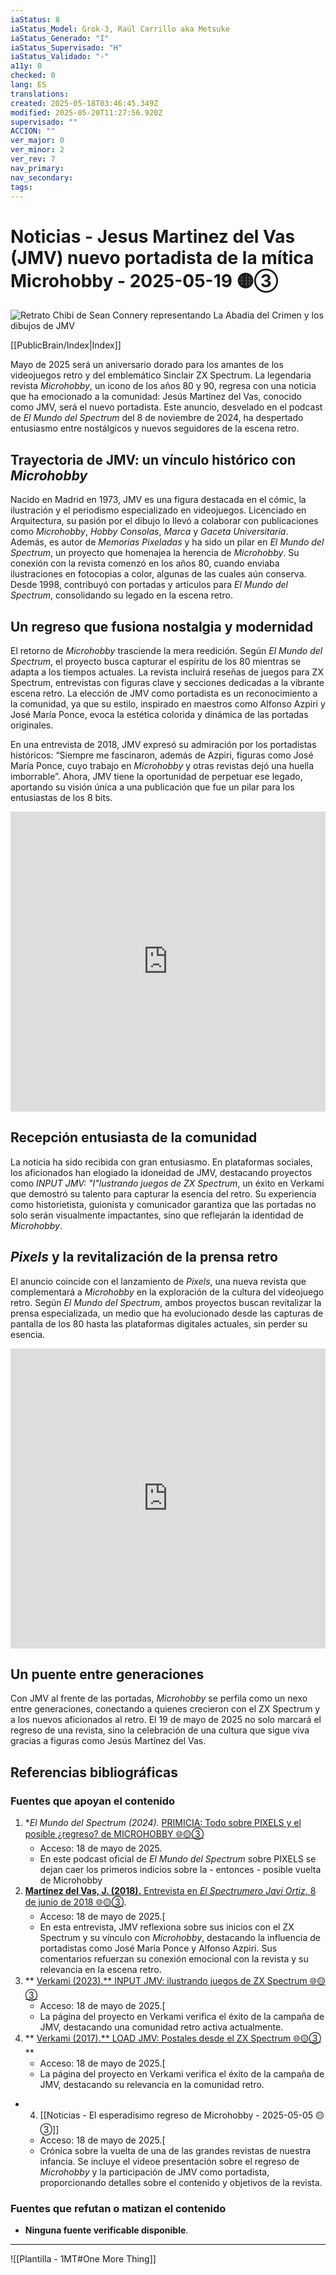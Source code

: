 ```yaml
---
iaStatus: 8
iaStatus_Model: Grok-3, Raúl Carrillo aka Metsuke
iaStatus_Generado: "I"
iaStatus_Supervisado: "H"
iaStatus_Validado: "-"
a11y: 0
checked: 0
lang: ES
translations: 
created: 2025-05-18T03:46:45.349Z
modified: 2025-05-20T11:27:56.920Z
supervisado: ""
ACCION: ""
ver_major: 0
ver_minor: 2
ver_rev: 7
nav_primary: 
nav_secondary: 
tags:
---
```

# Noticias - Jesus Martinez del Vas (JMV) nuevo portadista de la mítica Microhobby - 2025-05-19 🟡③

![Retrato Chibi de Sean Connery representando La Abadia del Crimen y los dibujos de JMV](_resources/76a34773f7b6951427dea70e04fc75eb_MD5.jpeg)

[[PublicBrain/Index|Index]]

Mayo de 2025 será un aniversario dorado para los amantes de los videojuegos retro y del emblemático Sinclair ZX Spectrum. La legendaria revista _Microhobby_, un icono de los años 80 y 90, regresa con una noticia que ha emocionado a la comunidad: Jesús Martínez del Vas, conocido como JMV, será el nuevo portadista. Este anuncio, desvelado en el podcast de _El Mundo del Spectrum_ del 8 de noviembre de 2024, ha despertado entusiasmo entre nostálgicos y nuevos seguidores de la escena retro.
## Trayectoria de JMV: un vínculo histórico con _Microhobby_

Nacido en Madrid en 1973, JMV es una figura destacada en el cómic, la ilustración y el periodismo especializado en videojuegos. Licenciado en Arquitectura, su pasión por el dibujo lo llevó a colaborar con publicaciones como _Microhobby_, _Hobby Consolas_, _Marca_ y _Gaceta Universitaria_. Además, es autor de _Memorias Pixeladas_ y ha sido un pilar en _El Mundo del Spectrum_, un proyecto que homenajea la herencia de _Microhobby_. Su conexión con la revista comenzó en los años 80, cuando enviaba ilustraciones en fotocopias a color, algunas de las cuales aún conserva. Desde 1998, contribuyó con portadas y artículos para _El Mundo del Spectrum_, consolidando su legado en la escena retro.
## Un regreso que fusiona nostalgia y modernidad

El retorno de _Microhobby_ trasciende la mera reedición. Según _El Mundo del Spectrum_, el proyecto busca capturar el espíritu de los 80 mientras se adapta a los tiempos actuales. La revista incluirá reseñas de juegos para ZX Spectrum, entrevistas con figuras clave y secciones dedicadas a la vibrante escena retro. La elección de JMV como portadista es un reconocimiento a la comunidad, ya que su estilo, inspirado en maestros como Alfonso Azpiri y José María Ponce, evoca la estética colorida y dinámica de las portadas originales.

En una entrevista de 2018, JMV expresó su admiración por los portadistas históricos: “Siempre me fascinaron, además de Azpiri, figuras como José María Ponce, cuyo trabajo en _Microhobby_ y otras revistas dejó una huella imborrable”. Ahora, JMV tiene la oportunidad de perpetuar ese legado, aportando su visión única a una publicación que fue un pilar para los entusiastas de los 8 bits.

**<iframe width="100%" height="480" src="https://www.youtube.com/embed/Q1r_jCTZClo?si=22JAAq1MK4zOQVld" title="YouTube video player" frameborder="0" allow="accelerometer; autoplay; clipboard-write; encrypted-media; gyroscope; picture-in-picture; web-share" referrerpolicy="strict-origin-when-cross-origin" allowfullscreen></iframe>**
## Recepción entusiasta de la comunidad

La noticia ha sido recibida con gran entusiasmo. En plataformas sociales, los aficionados han elogiado la idoneidad de JMV, destacando proyectos como _INPUT JMV: "I"lustrando juegos de ZX Spectrum_, un éxito en Verkami que demostró su talento para capturar la esencia del retro. Su experiencia como historietista, guionista y comunicador garantiza que las portadas no solo serán visualmente impactantes, sino que reflejarán la identidad de _Microhobby_.

## _Pixels_ y la revitalización de la prensa retro

El anuncio coincide con el lanzamiento de _Pixels_, una nueva revista que complementará a _Microhobby_ en la exploración de la cultura del videojuego retro. Según _El Mundo del Spectrum_, ambos proyectos buscan revitalizar la prensa especializada, un medio que ha evolucionado desde las capturas de pantalla de los 80 hasta las plataformas digitales actuales, sin perder su esencia.

**<iframe width="100%" height="480" src="https://www.youtube.com/embed/STrflYiVNnw?si=mosVrFyTKTvJRcy8" title="YouTube video player" frameborder="0" allow="accelerometer; autoplay; clipboard-write; encrypted-media; gyroscope; picture-in-picture; web-share" referrerpolicy="strict-origin-when-cross-origin" allowfullscreen></iframe>**
## Un puente entre generaciones

Con JMV al frente de las portadas, _Microhobby_ se perfila como un nexo entre generaciones, conectando a quienes crecieron con el ZX Spectrum y a los nuevos aficionados al retro. El 19 de mayo de 2025 no solo marcará el regreso de una revista, sino la celebración de una cultura que sigue viva gracias a figuras como Jesús Martínez del Vas.

## Referencias bibliográficas

### Fuentes que apoyan el contenido

1. **El Mundo del Spectrum (2024).* [PRIMICIA: Todo sobre PIXELS y el posible ¿regreso? de MICROHOBBY 🌐🟡③](https://www.elmundodelspectrum.com/primicia-todo-sobre-pixels-y-el-posible-regreso-de-microhobby/)
	* Acceso: 18 de mayo de 2025.
	- En este podcast oficial de _El Mundo del Spectrum_ sobre PIXELS se dejan caer los primeros indicios sobre la - entonces - posible vuelta de Microhobby
2. [**Martínez del Vas, J. (2018).** Entrevista en _El Spectrumero Javi Ortiz_, 8 de junio de 2018  🌐🟡③](https://www.youtube.com/watch?v=Q1r_jCTZClo). 
	* Acceso: 18 de mayo de 2025.[
	* En esta entrevista, JMV reflexiona sobre sus inicios con el ZX Spectrum y su vínculo con _Microhobby_, destacando la influencia de portadistas como José María Ponce y Alfonso Azpiri. Sus comentarios refuerzan su conexión emocional con la revista y su relevancia en la escena retro.
3. ** [Verkami (2023).** INPUT JMV: ilustrando juegos de ZX Spectrum  🌐🟡③](https://www.verkami.com/projects/29952-input-jmv-ilustrando-juegos-de-zx-spectrum) 
    - Acceso: 18 de mayo de 2025.[
    - La página del proyecto en Verkami verifica el éxito de la campaña de JMV, destacando una comunidad retro activa actualmente.
4. ** [Verkami (2017).** LOAD JMV: Postales desde el ZX Spectrum  🌐🟡③](https://www.verkami.com/projects/11841-load-jmv-postales-desde-el-zx-spectrum) ** 
    - Acceso: 18 de mayo de 2025.[
    - La página del proyecto en Verkami verifica el éxito de la campaña de JMV, destacando su relevancia en la comunidad retro.
- 4. [[Noticias - El esperadísimo regreso de Microhobby - 2025-05-05 🟡③]]
	- Acceso: 18 de mayo de 2025.[
	- Crónica sobre la vuelta de una de las grandes revistas de nuestra infancia. Se incluye el videoe presentación sobre el regreso de _Microhobby_ y la participación de JMV como portadista, proporcionando detalles sobre el contenido y objetivos de la revista.

### Fuentes que refutan o matizan el contenido

- **Ninguna fuente verificable disponible**.  

---

![[Plantilla - 1MT#One More Thing]]
